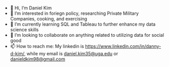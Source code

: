 - 👋 Hi, I’m Daniel Kim
- 👀 I’m interested in foriegn policy, researching Private Military Companies, cooking, and exercising
- 🌱 I’m currently learning SQL and Tableau to further enhance my data science skills
- 💞️ I’m looking to collaborate on anything related to utilizing data for social good
- 📫 How to reach me: My linkedin is https://www.linkedin.com/in/danny-d-kim/, while my email is daniel.kim35@uga.edu or danieldkim98@gmail.com

<!---
DanielKim15/DanielKim15 is a ✨ special ✨ repository because its `README.md` (this file) appears on your GitHub profile.
You can click the Preview link to take a look at your changes.
--->
